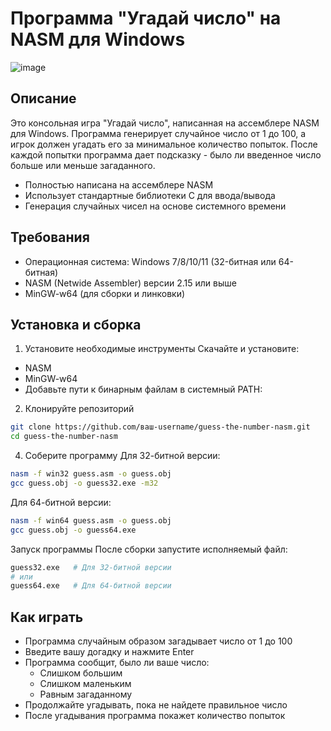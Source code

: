 # Программа "Угадай число" на NASM для Windows
![image](https://github.com/user-attachments/assets/6c57146a-1227-451e-ad7d-7e4637d2cf9a)
## Описание 
Это консольная игра "Угадай число", написанная на ассемблере NASM для Windows. Программа генерирует случайное число от 1 до 100, а игрок должен угадать его за минимальное количество попыток. После каждой попытки программа дает подсказку - было ли введенное число больше или меньше загаданного.

- Полностью написана на ассемблере NASM
- Использует стандартные библиотеки C для ввода/вывода
- Генерация случайных чисел на основе системного времени

## Требования 
- Операционная система: Windows 7/8/10/11 (32-битная или 64-битная)
- NASM (Netwide Assembler) версии 2.15 или выше
- MinGW-w64 (для сборки и линковки)

## Установка и сборка
1. Установите необходимые инструменты
Скачайте и установите:
- NASM
- MinGW-w64
- Добавьте пути к бинарным файлам в системный PATH:

2. Клонируйте репозиторий
```bash
git clone https://github.com/ваш-username/guess-the-number-nasm.git
cd guess-the-number-nasm
```
4. Соберите программу
Для 32-битной версии:
```bash
nasm -f win32 guess.asm -o guess.obj
gcc guess.obj -o guess32.exe -m32
```
Для 64-битной версии:
```bash
nasm -f win64 guess.asm -o guess.obj
gcc guess.obj -o guess64.exe
```
Запуск программы
После сборки запустите исполняемый файл:
```bash
guess32.exe   # Для 32-битной версии
# или
guess64.exe   # Для 64-битной версии
```
## Как играть
- Программа случайным образом загадывает число от 1 до 100
- Введите вашу догадку и нажмите Enter
- Программа сообщит, было ли ваше число:
  - Слишком большим
  - Слишком маленьким
  - Равным загаданному
- Продолжайте угадывать, пока не найдете правильное число
- После угадывания программа покажет количество попыток

